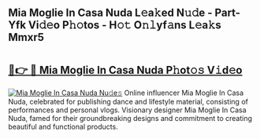 ## Mia Moglie In Casa Nuda L𝚎a𝚔ed N𝚞𝚍e - Part-Yfk Vi𝚍𝚎o P𝚑𝚘tos - H𝚘𝚝 O𝚗𝚕yf𝚊ns L𝚎a𝚔s Mmxr5

# <h2><a href="http://kf6bfa7.oniu.top/?m=Mia+Moglie+In+Casa+Nuda">🔗👉 🔴 Mia Moglie In Casa Nuda P𝚑ot𝚘𝚜 V𝚒d𝚎o</a></h2>

[![Mia Moglie In Casa Nuda Nu𝚍e𝚜](https://i.imgur.com/0qMVB7G.gif)](http://kf6bfa7.oniu.top/?m=Mia+Moglie+In+Casa+Nuda)
Online influencer Mia Moglie In Casa Nuda, celebrated for publishing dance and lifestyle material, consisting of performances and personal vlogs. Visionary designer Mia Moglie In Casa Nuda, famed for their groundbreaking designs and commitment to creating beautiful and functional products.  
